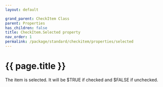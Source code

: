 ```yaml
---
layout: default

grand_parent: CheckItem Class
parent: Properties
has_children: false
title: CheckItem.Selected property
nav_order: 1
permalink: /package/standard/checkitem/properties/selected
---
```

# {{ page.title }}

The item is selected.
It will be $TRUE if checked and $FALSE if unchecked.